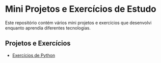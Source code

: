# Mini Projetos e Exercícios de Estudo

Este repositório contém vários mini projetos e exercícios que desenvolvi enquanto aprendia diferentes tecnologias.

## Projetos e Exercícios
- [Exercícios de Python](python-exercises/)

